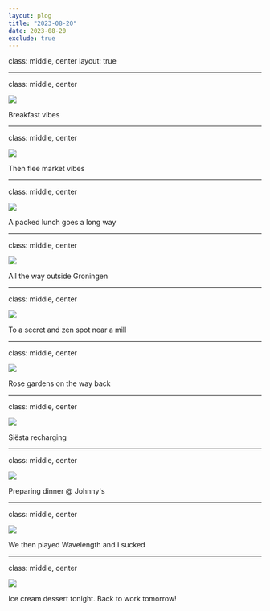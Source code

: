 ```yaml
---
layout: plog
title: "2023-08-20"
date: 2023-08-20
exclude: true
---
```


class: middle, center
layout: true

---

class: middle, center

<img class="plog-picture" src="{{ site.baseurl }}/img/plog/2023-08-20/01.jpg" />

Breakfast vibes

---

class: middle, center

<img class="plog-picture" src="{{ site.baseurl }}/img/plog/2023-08-20/02.jpg" />

Then flee market vibes

---

class: middle, center

<img class="plog-picture" src="{{ site.baseurl }}/img/plog/2023-08-20/03.jpg" />

A packed lunch goes a long way

---

class: middle, center

<img class="plog-picture" src="{{ site.baseurl }}/img/plog/2023-08-20/04.jpg" />

All the way outside Groningen

---

class: middle, center

<img class="plog-picture" src="{{ site.baseurl }}/img/plog/2023-08-20/05.jpg" />

To a secret and zen spot near a mill

---

class: middle, center

<img class="plog-picture" src="{{ site.baseurl }}/img/plog/2023-08-20/06.jpg" />

Rose gardens on the way back

---

class: middle, center

<img class="plog-picture" src="{{ site.baseurl }}/img/plog/2023-08-20/07.jpg" />

Siësta recharging

---

class: middle, center

<img class="plog-picture" src="{{ site.baseurl }}/img/plog/2023-08-20/08.jpeg" />

Preparing dinner @ Johnny's

---

class: middle, center

<img class="plog-picture" src="{{ site.baseurl }}/img/plog/2023-08-20/09.jpg" />

We then played Wavelength and I sucked

---

class: middle, center

<img class="plog-picture" src="{{ site.baseurl }}/img/plog/2023-08-20/10.jpg" />

Ice cream dessert tonight. Back to work tomorrow!

